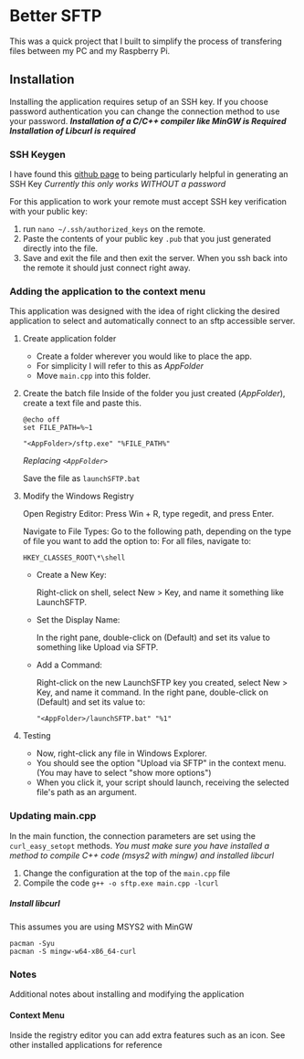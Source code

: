 # Better SFTP

This was a quick project that I built to simplify the process of transfering files between my PC and my Raspberry Pi.

## Installation

Installing the application requires setup of an SSH key.
If you choose password authentication you can change the connection method to use your password.
***Installation of a C/C++ compiler like MinGW is Required***
***Installation of Libcurl is required***

### SSH Keygen

I have found this [github page](https://docs.github.com/en/authentication/connecting-to-github-with-ssh/generating-a-new-ssh-key-and-adding-it-to-the-ssh-agent) to being particularly helpful in generating an SSH Key
*Currently this only works WITHOUT a password*

For this application to work your remote must accept SSH key verification with your public key:

1. run  `nano ~/.ssh/authorized_keys` on the remote.
2. Paste the contents of your public key `.pub` that you just generated directly into the file.
3. Save and exit the file and then exit the server. When you ssh back into the remote it should just connect right away.

### Adding the application to the context menu

This application was designed with the idea of right clicking the desired application to select and automatically connect to an sftp accessible server.

1. Create application folder

   - Create a folder wherever you would like to place the app.
   - For simplicity I will refer to this as *AppFolder*
   - Move `main.cpp` into this folder.
2. Create the batch file
   Inside of the folder you just created (*AppFolder*), create a text file and paste this.

   ```text
   @echo off
   set FILE_PATH=%~1

   "<AppFolder>/sftp.exe" "%FILE_PATH%"
   ```

   *Replacing `<AppFolder>`*

   Save the file as `launchSFTP.bat`

3) Modify the Windows Registry

   Open Registry Editor: Press Win + R, type regedit, and press Enter.

   Navigate to File Types: Go to the following path, depending on the type of file you want to add the option to:
   For all files, navigate to:

   `HKEY_CLASSES_ROOT\*\shell`

   - Create a New Key:

     Right-click on shell, select New > Key, and name it something like LaunchSFTP.
   - Set the Display Name:

     In the right pane, double-click on (Default) and set its value to something like Upload via SFTP.
   - Add a Command:

     Right-click on the new LaunchSFTP key you created, select New > Key, and name it command.
     In the right pane, double-click on (Default) and set its value to:

     `"<AppFolder>/launchSFTP.bat" "%1"`
4) Testing

   - Now, right-click any file in Windows Explorer.
   - You should see the option "Upload via SFTP" in the context menu. (You may have to select "show more options")
   - When you click it, your script should launch, receiving the selected file's path as an argument.

### Updating main.cpp

In the main function, the connection parameters are set using the `curl_easy_setopt` methods.
*You must make sure you have installed a method to compile C++ code (msys2 with mingw) and installed libcurl*

1. Change the configuration at the top of the `main.cpp` file
2. Compile the code `g++ -o sftp.exe main.cpp -lcurl`

##### Install libcurl

This assumes you are  using MSYS2 with MinGW

```plaintext
pacman -Syu
pacman -S mingw-w64-x86_64-curl
```

### Notes

Additional notes about installing and modifying the application

#### Context Menu

Inside the registry editor you can add extra features such as an icon.
See other installed applications for reference
